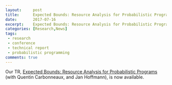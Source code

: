 ```yaml
---
layout:     post
title:      Expected Bounds: Resource Analysis for Probabilistic Programs
date:       2017-07-16
excerpt:    Expected Bounds: Resource Analysis for Probabilistic Programs.
categories: [Research,News]
tags:
 - research
 - conference
 - technical report
 - probabilistic programming
comments: true
---
```


Our TR, [Expected Bounds: Resource Analysis for Probabilistic Programs][1] (with Quentin Carbonneaux, and Jan Hoffmann), is now available. 

[1]: http://channgo2203.github.io/pdfs/cmutr02.pdf
